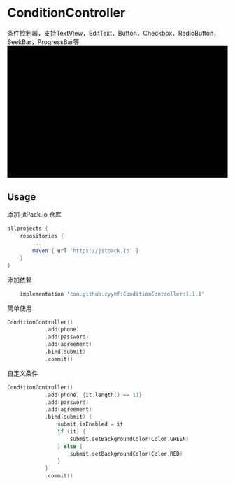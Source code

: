 # ConditionController
条件控制器，支持TextView，EditText，Button，Checkbox，RadioButton，SeekBar，ProgressBar等
![image](https://github.com/cyynf/ConditionController/blob/master/image.gif)

## Usage
添加 jitPack.io 仓库
``` groovy
allprojects {
	repositories {
		...
		maven { url 'https://jitpack.io' }
	}
}
```
添加依赖
``` groovy
	implementation 'com.github.cyynf:ConditionController:1.1.1'
```
简单使用
``` kotlin
ConditionController()
            .add(phone)
            .add(password)
            .add(agreement)
            .bind(submit)
            .commit()
```
自定义条件
``` kotlin
ConditionController()
            .add(phone) {it.length() == 11}
            .add(password)
            .add(agreement)
            .bind(submit) {
                submit.isEnabled = it
                if (it) {
                    submit.setBackgroundColor(Color.GREEN)
                } else {
                    submit.setBackgroundColor(Color.RED)
                }
            }
            .commit()
```